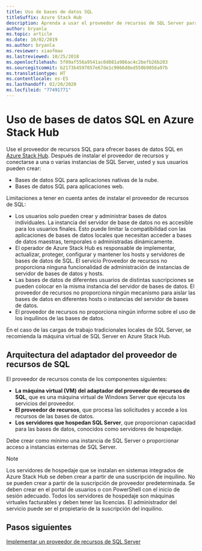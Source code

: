 ```yaml
---
title: Uso de bases de datos SQL
titleSuffix: Azure Stack Hub
description: Aprenda a usar el proveedor de recursos de SQL Server para ofrecer bases de datos SQL como servicio en Azure Stack Hub.
author: bryanla
ms.topic: article
ms.date: 10/02/2019
ms.author: bryanla
ms.reviewer: xiaofmao
ms.lastreviewed: 10/25/2018
ms.openlocfilehash: 5f09af556a9541ac0d081a986ac4c2befb26b203
ms.sourcegitcommit: b2173b4597057e67de1c9066d8ed550b9056a97b
ms.translationtype: HT
ms.contentlocale: es-ES
ms.lasthandoff: 02/20/2020
ms.locfileid: "77491771"
---
```

# <a name="use-sql-databases-on-azure-stack-hub"></a>Uso de bases de datos SQL en Azure Stack Hub

Use el proveedor de recursos SQL para ofrecer bases de datos SQL en [Azure Stack Hub](azure-stack-overview.md). Después de instalar el proveedor de recursos y conectarse a una o varias instancias de SQL Server, usted y sus usuarios pueden crear:

- Bases de datos SQL para aplicaciones nativas de la nube.
- Bases de datos SQL para aplicaciones web.

Limitaciones a tener en cuenta antes de instalar el proveedor de recursos de SQL:

- Los usuarios solo pueden crear y administrar bases de datos individuales. La instancia del servidor de base de datos no es accesible para los usuarios finales. Esto puede limitar la compatibilidad con las aplicaciones de bases de datos locales que necesitan acceder a bases de datos maestras, temporales o administradas dinámicamente.
- El operador de Azure Stack Hub es responsable de implementar, actualizar, proteger, configurar y mantener los hosts y servidores de bases de datos de SQL. El servicio Proveedor de recursos no proporciona ninguna funcionalidad de administración de instancias de servidor de bases de datos y hosts.
- Las bases de datos de diferentes usuarios de distintas suscripciones se pueden colocar en la misma instancia del servidor de bases de datos. El proveedor de recursos no proporciona ningún mecanismo para aislar las bases de datos en diferentes hosts o instancias del servidor de bases de datos.
- El proveedor de recursos no proporciona ningún informe sobre el uso de los inquilinos de las bases de datos.

En el caso de las cargas de trabajo tradicionales locales de SQL Server, se recomienda la máquina virtual de SQL Server en Azure Stack Hub.

## <a name="sql-resource-provider-adapter-architecture"></a>Arquitectura del adaptador del proveedor de recursos de SQL

El proveedor de recursos consta de los componentes siguientes:

- **La máquina virtual (VM) del adaptador del proveedor de recursos de SQL**, que es una máquina virtual de Windows Server que ejecuta los servicios del proveedor.
- **El proveedor de recursos**, que procesa las solicitudes y accede a los recursos de las bases de datos.
- **Los servidores que hospedan SQL Server**, que proporcionan capacidad para las bases de datos, conocidos como servidores de hospedaje.

Debe crear como mínimo una instancia de SQL Server o proporcionar acceso a instancias externas de SQL Server.

> [!NOTE]
> Los servidores de hospedaje que se instalan en sistemas integrados de Azure Stack Hub se deben crear a partir de una suscripción de inquilino. No se pueden crear a partir de la suscripción de proveedor predeterminada. Se deben crear en el portal de usuarios o con PowerShell con el inicio de sesión adecuado. Todos los servidores de hospedaje son máquinas virtuales facturables y deben tener las licencias. El administrador del servicio puede ser el propietario de la suscripción del inquilino.

## <a name="next-steps"></a>Pasos siguientes

[Implementar un proveedor de recursos de SQL Server](azure-stack-sql-resource-provider-deploy.md)
